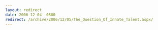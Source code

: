 ```yaml
---
layout: redirect
date: 2006-12-04 -0800
redirect: /archive/2006/12/05/The_Question_Of_Innate_Talent.aspx/
---
```

